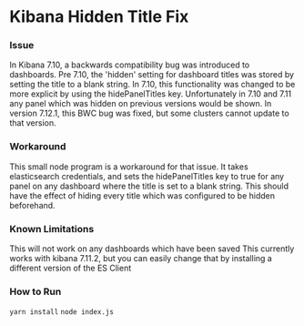 # Kibana Hidden Title Fix

### Issue
In Kibana 7.10, a backwards compatibility bug was introduced to dashboards. Pre 7.10, the 'hidden' setting for dashboard titles was stored by setting the title to a blank string. In 7.10, this functionality was changed to be more explicit by using the hidePanelTitles key. Unfortunately in 7.10 and 7.11 any panel which was hidden on previous versions would be shown. In version 7.12.1, this BWC bug was fixed, but some clusters cannot update to that version.

### Workaround
This small node program is a workaround for that issue. It takes elasticsearch credentials, and sets the hidePanelTitles key to true for any panel on any dashboard where the title is set to a blank string. This should have the effect of hiding every title which was configured to be hidden beforehand.

### Known Limitations
This will not work on any dashboards which have been saved
This currently works with kibana 7.11.2, but you can easily change that by installing a different version of the ES Client

### How to Run
`yarn install`
`node index.js`